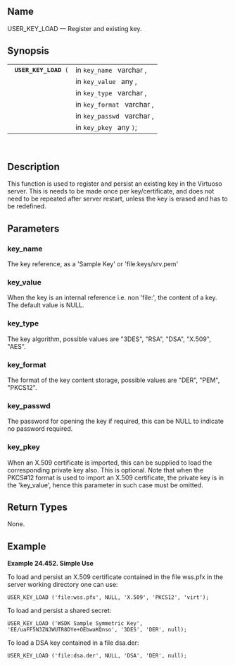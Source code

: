 <div>

<div>

</div>

<div>

## Name

USER_KEY_LOAD — Register and existing key.

</div>

<div>

## Synopsis

<div>

|                            |                            |
|----------------------------|----------------------------|
| ` `**`USER_KEY_LOAD`**` (` | in `key_name ` varchar ,   |
|                            | in `key_value ` any ,      |
|                            | in `key_type ` varchar ,   |
|                            | in `key_format ` varchar , |
|                            | in `key_passwd ` varchar , |
|                            | in `key_pkey ` any `)`;    |

<div>

 

</div>

</div>

</div>

<div>

## Description

This function is used to register and persist an existing key in the
Virtuoso server. This is needs to be made once per key/certificate, and
does not need to be repeated after server restart, unless the key is
erased and has to be redefined.

</div>

<div>

## Parameters

<div>

### key_name

The key reference, as a 'Sample Key' or 'file:keys/srv.pem'

</div>

<div>

### key_value

When the key is an internal reference i.e. non 'file:', the content of a
key. The default value is NULL.

</div>

<div>

### key_type

The key algorithm, possible values are "3DES", "RSA", "DSA", "X.509",
"AES".

</div>

<div>

### key_format

The format of the key content storage, possible values are "DER", "PEM",
"PKCS12".

</div>

<div>

### key_passwd

The password for opening the key if required, this can be NULL to
indicate no password required.

</div>

<div>

### key_pkey

When an X.509 certificate is imported, this can be supplied to load the
corresponding private key also. This is optional. Note that when the
PKCS#12 format is used to import an X.509 certificate, the private key
is in the 'key_value', hence this parameter in such case must be
omitted.

</div>

</div>

<div>

## Return Types

None.

</div>

<div>

## Example

<div>

**Example 24.452. Simple Use**

<div>

To load and persist an X.509 certificate contained in the file wss.pfx
in the server working directory one can use:

``` screen
USER_KEY_LOAD ('file:wss.pfx', NULL, 'X.509', 'PKCS12', 'virt');
```

To load and persist a shared secret:

``` screen
USER_KEY_LOAD ('WSDK Sample Symmetric Key', 'EE/uaFF5N3ZNJWUTR8DYe+OEbwaKQnso', '3DES', 'DER', null);
```

To load a DSA key contained in a file dsa.der:

``` screen
USER_KEY_LOAD ('file:dsa.der', NULL, 'DSA', 'DER', null);
```

</div>

</div>

  

</div>

</div>

